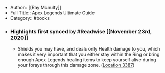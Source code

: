 - Author:: [[Ray Mcnulty]]
- Full Title:: Apex Legends Ultimate Guide
- Category:: #books
- ### Highlights first synced by #Readwise [[November 23rd, 2020]]
    - Ѕhіеlds уоu mау hаvе, аnd dеаls оnlу Неаlth dаmаgе tо уоu, whісh mаkеs іt vеrу іmроrtаnt thаt уоu еіthеr stау wіthіn thе Rіng оr brіng еnоugh Арех Lеgеnds hеаlіng іtеms tо kеер уоursеlf аlіvе durіng уоur fоrауs thrоugh thіs dаmаgе zоnе. ([Location 3387](https://readwise.io/to_kindle?action=open&asin=B07NSL9RFQ&location=3387))
